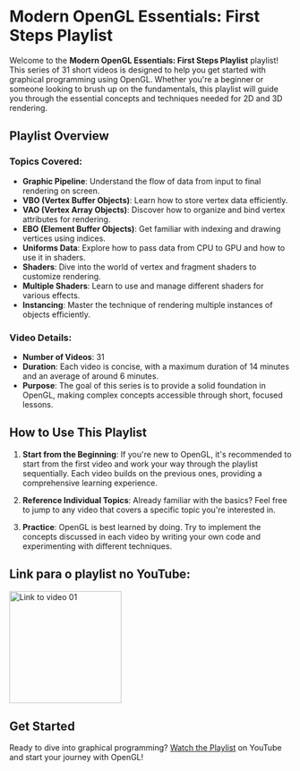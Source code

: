 # Modern OpenGL Essentials: First Steps Playlist

Welcome to the **Modern OpenGL Essentials: First Steps Playlist** playlist! This series of 31 short videos is designed to help you get started with graphical programming using OpenGL. Whether you're a beginner or someone looking to brush up on the fundamentals, this playlist will guide you through the essential concepts and techniques needed for 2D and 3D rendering.

## Playlist Overview

### Topics Covered:
- **Graphic Pipeline**: Understand the flow of data from input to final rendering on screen.
- **VBO (Vertex Buffer Objects)**: Learn how to store vertex data efficiently.
- **VAO (Vertex Array Objects)**: Discover how to organize and bind vertex attributes for rendering.
- **EBO (Element Buffer Objects)**: Get familiar with indexing and drawing vertices using indices.
- **Uniforms Data**: Explore how to pass data from CPU to GPU and how to use it in shaders.
- **Shaders**: Dive into the world of vertex and fragment shaders to customize rendering.
- **Multiple Shaders**: Learn to use and manage different shaders for various effects.
- **Instancing**: Master the technique of rendering multiple instances of objects efficiently.

### Video Details:
- **Number of Videos**: 31
- **Duration**: Each video is concise, with a maximum duration of 14 minutes and an average of around 6 minutes.
- **Purpose**: The goal of this series is to provide a solid foundation in OpenGL, making complex concepts accessible through short, focused lessons.

## How to Use This Playlist

1. **Start from the Beginning**: If you're new to OpenGL, it's recommended to start from the first video and work your way through the playlist sequentially. Each video builds on the previous ones, providing a comprehensive learning experience.
   
2. **Reference Individual Topics**: Already familiar with the basics? Feel free to jump to any video that covers a specific topic you're interested in.

3. **Practice**: OpenGL is best learned by doing. Try to implement the concepts discussed in each video by writing your own code and experimenting with different techniques.

## Link para o playlist no YouTube:
<a href="https://youtube.com/playlist?list=PLVRDPs83ZhmfQGjLmOr6-m8VcPxjg_Jv0">
    <img src="https://img.youtube.com/vi/MqIg2InJTKM/default.jpg" alt="Link to video 01" width="200" />
</a>

## Get Started

Ready to dive into graphical programming? [Watch the Playlist](https://www.youtube.com/playlist?list=PLVRDPs83ZhmfQGjLmOr6-m8VcPxjg_Jv0) on YouTube and start your journey with OpenGL!
